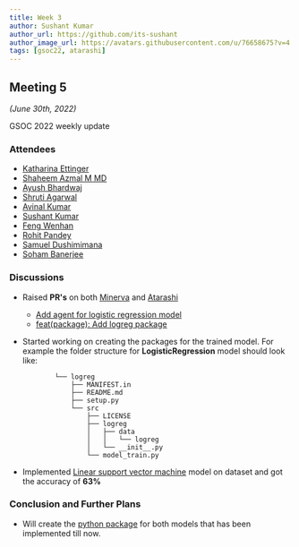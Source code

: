 ```yaml
---
title: Week 3
author: Sushant Kumar
author_url: https://github.com/its-sushant
author_image_url: https://avatars.githubusercontent.com/u/76658675?v=4
tags: [gsoc22, atarashi]
---
```


<!--
SPDX-License-Identifier: CC-BY-SA-4.0

SPDX-FileCopyrightText: 2022 Sushant Kumar <sushantmishra02102002@gmail.com>
-->

## Meeting 5

_(June 30th, 2022)_

GSOC 2022 weekly update

<!--truncate-->

### Attendees

- [Katharina Ettinger](https://github.com)
- [Shaheem Azmal M MD](https://github.com/shaheemazmalmmd)
- [Ayush Bhardwaj](https://github.com/hastagAB)
- [Shruti Agarwal](https://github.com/Shruti3004)
- [Avinal Kumar](https://github.com/avinal)
- [Sushant Kumar](https://github.com/its-sushant)
- [Feng Wenhan](https://github.com/fwhdzh)
- [Rohit Pandey](https://github.com/rohitpandey49)
- [Samuel Dushimimana](https://github.com/dushimsam)
- [Soham Banerjee](https://github.com/soham4abc)

### Discussions

- Raised **PR's** on both [Minerva](https://github.com/fossology/Minerva-Dataset-Generation) and
  [Atarashi](https://github.com/fossology/atarashi)
  - [Add agent for logistic regression model](https://github.com/fossology/atarashi/pull/100)
  - [feat(package): Add logreg package](https://github.com/fossology/Minerva-Dataset-Generation/pull/5)
- Started working on creating the packages for the trained model. For example the folder structure for
  **LogisticRegression** model should look like:

              └── logreg
                  ├── MANIFEST.in
                  ├── README.md
                  ├── setup.py
                  └── src
                      ├── LICENSE
                      ├── logreg
                      │   ├── data
                      │   │   └── logreg
                      │   └── __init__.py
                      └── model_train.py

- Implemented [Linear support vector machine](https://scikit-learn.org/stable/modules/generated/sklearn.svm.LinearSVC.html)
  model on dataset and got the accuracy of **63%**

### Conclusion and Further Plans

- Will create the [python package](https://pypi.org/) for both models that
  has been implemented till now.
